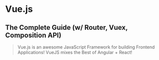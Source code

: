 #                     Vue.js
## The Complete Guide (w/ Router, Vuex, Composition API)

> Vue.js is an awesome JavaScript Framework for building Frontend Applications! 
VueJS mixes the Best of Angular + React!